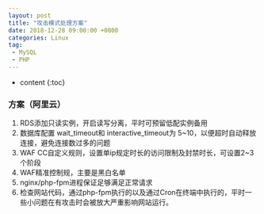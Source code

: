 ```yaml
---
layout: post
title: "攻击模式处理方案"
date: 2018-12-28 09:00:00 +0800 
categories: Linux
tag:
 - MySQL
 - PHP
---
```

* content
{:toc}

### 方案（阿里云）

1. RDS添加只读实例，开启读写分离，平时可预留低配实例备用
2. 数据库配置 wait_timeout和 interactive_timeout为 5~10，以便超时自动释放连接，避免连接数过多的问题
2. WAF CC自定义规则，设置单ip规定时长的访问限制及封禁时长，可设置2~3个阶段
3. WAF精准控制规，主要是黑白名单
4. nginx/php-fpm进程保证足够满足正常请求
5. 检查网站代码，通过php-fpm执行的以及通过Cron在终端中执行的，平时一些小问题在有攻击时会被放大严重影响网站运行。

